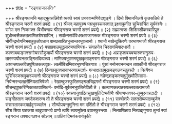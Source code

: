 +++
title = "रङ्गराजप्रपत्तिः"

+++
श्रीरङ्गधामनि महाद्भुतसन्निवेशे 
व्यक्ते स्वयं प्रणववन्मणिवेदशृङ्गे । 
दिव्ये विमाननिलये कृतसन्निधे ते 
श्रीरङ्गराज चरणौ शरणं प्रपद्ये ॥ {१} 
श्रीमन् महापुरुष पद्मभुवस्सकाशात् 
इक्ष्वाकुनीत सुचिरार्चित सूर्यवंश्यैः । 
रामेण दत्त निजभक्त-विभीषणाय 
श्रीरङ्गराज चरणौ शरणं प्रपद्ये ॥ {२} 
सह्यात्मजा-शिशिरशीकरवारिपूत- 
शुभ्रोच्चसैकततलाश्रितशेषशायिन् । 
सर्वात्मसर्वविधरक्षणजागरूक 
श्रीरङ्गराज चरणौ शरणं प्रपये ॥ {३} 
भोगीन्द्रभोगनिभबाहुकृतोपधान 
वामप्रसारितभुजान्तरभूषजानो । 
श्यामौ नखेन्दुकिरणैः परभागभाजौ 
श्रीरङ्गराज चरणौ शरणं प्रपद्ये ॥ {४} 
पद्माप्रवालमृदुलारुणपाणिपद्म- 
संवाहनेन चिररागमिवादधानौ । 
कान्ताववाङ्मनसगोचरसौकुमार्यौ 
श्रीरङ्गराज चरणौ शरणं प्रपद्ये ॥ {५} 
अप्राकृतावयवचारुतरानुरूप- 
तारुण्ययौवनतरङ्गितदिव्यरूप। 
माणिक्यभूषणमयूखकृताङ्गराग 
श्रीरङ्गराज चरणौ शरणं प्रपद्ये ॥ {६} 
अश्रान्तपल्लवितपुष्पितकल्पवृक्ष- 
लक्ष्मीविडम्बिवरभूषणचित्रगात्र । 
पुंसां मनोनयननन्दन तावकीनौ 
श्रीरङ्गराज चरणौ शरणं प्रपद्ये ॥ {७} 
दिव्यप्रसूनवसनाभरणात्मदर्श- 
गन्धाक्षतप्रमुखमङ्गलवस्तुहस्तैः । 
नित्यैश्च सूरिभिरजस्रमुपास्यमानौ 
श्रीरङ्गराज चरणौ शरणं प्रपद्ये ॥ {८} 
नम्रेन्द्रशङ्करचतुर्मुखमौलिमाला- 
निर्यन्मरन्दलहरीनियताभिषेकौ । 
रेखाम्बुजस्फुरितमङ्गलचिह्नगर्भौ 
श्रीरङ्गराज चरणौ शरणं प्रपद्ये ॥ {९} 
श्रीचन्द्रपुष्करिणिकातटवासिधर्म- 
वर्मादि-पूर्वतनभूपतिसेवितौ ते । 
कल्याणकल्पतरुपल्लवतल्पभाजौ 
श्रीरङ्गराज चरणौ शरणं प्रपद्ये ॥ {१०} 
स्वस्वानुवादितसुखश्रुतिदिव्यवीणैः 
श्रीपाणभावपर-तुम्बुरनारदाद्यैः । 
सङ्गीततान जगदेकशरण्य तौ ते 
श्रीरङ्गराज चरणौ शरणं प्रपद्ये ॥ {११} 
सत्त्वोत्तरैः सततसेव्यपदाम्बुजेन 
संसारतारकदयार्द्रदृगञ्चलेन । 
सौम्योपयन्तृमुनिना मम दर्शितौ ते 
श्रीरङ्गराज चरणौ शरणं प्रपद्ये ॥ {१२} 
श्रीश श्रिया घटकया त्वदुपायभावे 
प्राप्ये त्वयि स्वयमुपेत्य दयास्फुरन्त्या । 
नित्याश्रिताय निरवद्यगुणाय तुभ्यं 
स्यां रङ्गराज तवपादगतश्च सोऽयम् ॥ प्रतिवादिभयंकरार्यकृतिः 
